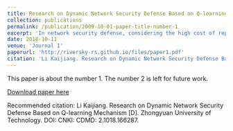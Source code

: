```yaml
---
title: Research on Dynamic Network Security Defense Based on Q-learning Mechanism
collection: publications
permalink: /publication/2009-10-01-paper-title-number-1
excerpt: 'In network security defense, considering the high cost of repairing some services and functions, decision-making for network defense is not blindly focused on vulnerability repair and firewall reset.'
date: 2018-10-11
venue: 'Journal 1'
paperurl: 'http://riversky-rs.github.io/files/paper1.pdf'
citation: 'Li Kaijiang. Research on Dynamic Network Security Defense Based on Q-learning Mechanism [D]. Zhongyuan University of Technology. DOI: CNKI: CDMD: 2.1018.166287.'
---
```

This paper is about the number 1. The number 2 is left for future work.

[Download paper here](http://riversky-rs.github.io/files/paper1.pdf)

Recommended citation: Li Kaijiang. Research on Dynamic Network Security Defense Based on Q-learning Mechanism [D]. Zhongyuan University of Technology. DOI: CNKI: CDMD: 2.1018.166287.